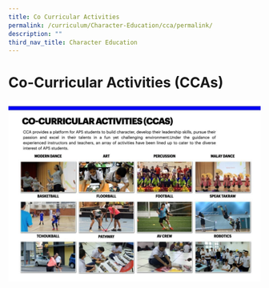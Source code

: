 ```yaml
---
title: Co Curricular Activities
permalink: /curriculum/Character-Education/cca/permalink/
description: ""
third_nav_title: Character Education
---
```


Co-Curricular Activities (CCAs)
===============================
![](/images/CCA.jpeg)